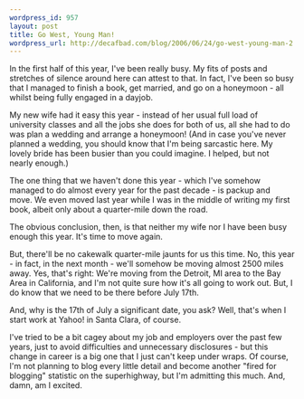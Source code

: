 ```yaml
--- 
wordpress_id: 957
layout: post
title: Go West, Young Man!
wordpress_url: http://decafbad.com/blog/2006/06/24/go-west-young-man-2
---
```

 <p>In the first half of this year, I've been really busy.  My fits of posts and stretches of silence around here can attest to that.  In fact, I've been so busy that I managed to finish a book, get married, and go on a honeymoon - all whilst being fully engaged in a dayjob.</p>
 <p>My new wife had it easy this year - instead of her usual full load of university classes and all the jobs she does for both of us, all she had to do was plan a wedding and arrange a honeymoon!  (And in case you've never planned a wedding, you should know that I'm being sarcastic here.  My lovely bride has been busier than you could imagine.  I helped, but not nearly enough.)</p>
 <p>The one thing that we haven't done this year - which I've somehow managed to do almost every year for the past decade - is packup and move.  We even moved last year while I was in the middle of writing my first book, albeit only about a quarter-mile down the road.</p><p>The obvious conclusion, then, is that neither my wife nor I have been busy enough this year.  It's time to move again.</p>
 <p>But, there'll be no cakewalk quarter-mile jaunts for us this time.  No, this year - in fact, in the next month - we'll somehow be moving almost 2500 miles away.  Yes, that's right:  We're moving from the Detroit, MI area to the Bay Area in California, and I'm not quite sure how it's all going to work out.  But, I do know that we need to be there before July 17th.</p>
 <p>And, why is the 17th of July a significant date, you ask?  Well, that's when I start work at Yahoo! in Santa Clara, of course.</p>
 <p>I've tried to be a bit cagey about my job and employers over the past few years, just to avoid difficulties and unnecessary disclosures - but this change in career is a big one that I just can't keep under wraps.  Of course, I'm not planning to blog every little detail and become another "fired for blogging" statistic on the superhighway, but I'm admitting this much.  And, damn, am I excited.</p>
